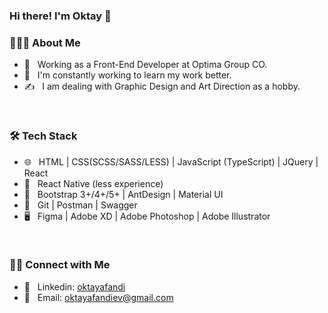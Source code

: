 ### Hi there! I'm Oktay 👋

<h3> 👨🏻‍💻 About Me </h3>

- 💼 &nbsp; Working as a Front-End Developer at Optima Group CO.
- 🌱 &nbsp; I'm constantly working to learn my work better.
- ✍️ &nbsp; I am dealing with Graphic Design and Art Direction as a hobby.

<br/>

<h3> 🛠 Tech Stack </h3> 

- 🌐 &nbsp; HTML | CSS(SCSS/SASS/LESS) | JavaScript (TypeScript) | JQuery | React
- 📱 &nbsp; React Native (less experience)
- 🎨 &nbsp; Bootstrap 3+/4+/5+ | AntDesign | Material UI
- 🔧 &nbsp; Git | Postman | Swagger
- 🖥 &nbsp; Figma | Adobe XD | Adobe Photoshop | Adobe Illustrator

<br/>

<h3> 🤝🏻 Connect with Me </h3>

- 💬 &nbsp; Linkedin: <a href="https://www.linkedin.com/in/oktay-afandi-76365a209/">oktayafandi</a>
- 📩 &nbsp; Email: <a href="mailto:oktayafandiev@gmail.com">oktayafandiev@gmail.com</a>
